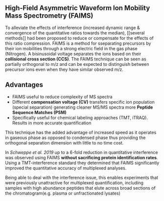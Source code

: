 ## High-Field Asymmetric Waveform Ion Mobility Mass Spectrometry (FAIMS)
 

To alleviate the effects of interference (increased dynamic range & convergence of the quantitative ratios towards the median), [[several methods]] had been proposed to reduce or compensate for the effects of this ratio compression. FAIMS is a method for sseparating precursors by their ion mobilities through a strong electric field in the gas phase (Nitrogen). A bisinusoidal voltage separates the ions based on their __collisional cross section (CCS)__. The FAIMS technique can be seen as partially orthogonal to m/z and can be expected to distinguish between precursor ions even when they have similar observed m/z.

## Advantages
- FAIMS useful to reduce complexity of MS spectra
- Different __compensation voltage (CV)__ transfers specific ion population (special separation) generating cleaner MS/MS spectra more __Peptide Sequence Matches (PSM)__
- Specifically useful for chemical labeling approaches (TMT, iTRAQ). Results in more accurate quantification

This technique has the added advantage of increased speed as it operates in gaseous phase as opposed to condensed phase thus providing the orthogonal separation dimension with little to no time cost. 

In _Schweppe et al. 2019_ up to a 6-fold reduction in quantitative interference was observed using FAIMS __without sacrificing protein identification rates__. Using a TMT-interference standard they determined that FAIMS significantly improved the quantitative accuracy of multiplexed analyses.  

Being able to deal with the interference issue, this enables experiments that were previously unattractive for multiplexed quantification, including samples with high abundance peptides that elute across broad sections of the chromatogram(e.g. plasma or unfractionated lysates)